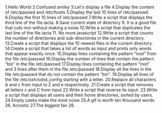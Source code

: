 1.Hello World
2.Confused smiley
3.Let's display a file
4.Display the content of /etc/passwd and /etc/hosts
5.Display the last 10 lines of /etc/passwd
6.Display the first 10 lines of /etc/passwd
7.Write a script that displays the third line of the file iacta.
8.Save current state of directory
9. It is a good file that cuts iron without making a noise
10.Write a script that duplicates the last line of the file iacta
11. No more javascript
12.Write a script that counts the number of directories and sub-directories in the current directory.
13.Create a script that displays the 10 newest files in the current directory.
14.Create a script that takes a list of words as input and prints only words that appear exactly once.
15.Display lines containing the pattern “root” from the file /etc/passwd
16.Display the number of lines that contain the pattern “bin” in the file /etc/passwd
17.Display lines containing the pattern “root” and 3 lines after them in the file /etc/passwd
18.Display all the lines in the file /etc/passwd that do not contain the pattern “bin”.
19.Display all lines of the file /etc/ssh/sshd_config starting with a letter.
20.Replace all characters A and c from input to Z and e respectively.
21.Create a script that removes all letters c and C from input
22.Write a script that reverse its input.
23.Write a script that displays all users and their home directories, sorted by users.
24.Empty casks make the most noise
25.A gif is worth ten thousand words
26. Acrostic
27.The biggest fan
28.

